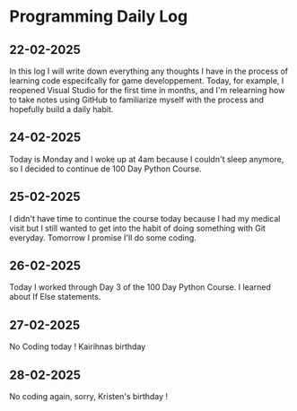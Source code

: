 # Programming Daily Log

## 22-02-2025
In this log I will write down everything any thoughts I have in the process of learning code especifcally for game developpement.
Today, for example, I reopened Visual Studio for the first time in months, and I'm relearning how to take notes using GitHub to familiarize 
myself with the process and hopefully build a daily habit. 

## 24-02-2025
Today is Monday and I woke up at 4am because I couldn't sleep anymore, so I decided to continue de 100 Day Python Course.

## 25-02-2025
I didn't have time to continue the course today because I had my medical visit but I still wanted to get into the habit of doing something with Git everyday. Tomorrow I promise I'll do some coding.

## 26-02-2025
Today I worked through Day 3 of the 100 Day Python Course. I learned about If Else statements.

## 27-02-2025
No Coding today ! Kairihnas birthday

## 28-02-2025
No coding again, sorry, Kristen's birthday !